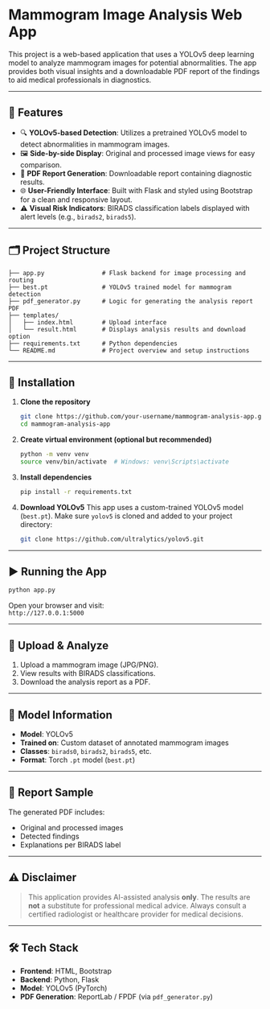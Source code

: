 

#  Mammogram Image Analysis Web App

This project is a web-based application that uses a YOLOv5 deep learning model to analyze mammogram images for potential abnormalities. The app provides both visual insights and a downloadable PDF report of the findings to aid medical professionals in diagnostics.

---

## 🚀 Features

- 🔍 **YOLOv5-based Detection**: Utilizes a pretrained YOLOv5 model to detect abnormalities in mammogram images.
- 🖼️ **Side-by-side Display**: Original and processed image views for easy comparison.
- 📄 **PDF Report Generation**: Downloadable report containing diagnostic results.
- 🌐 **User-Friendly Interface**: Built with Flask and styled using Bootstrap for a clean and responsive layout.
- ⚠️ **Visual Risk Indicators**: BIRADS classification labels displayed with alert levels (e.g., `birads2`, `birads5`).

---

## 🗂️ Project Structure

```
├── app.py                # Flask backend for image processing and routing
├── best.pt               # YOLOv5 trained model for mammogram detection
├── pdf_generator.py      # Logic for generating the analysis report PDF
├── templates/
│   ├── index.html        # Upload interface
│   └── result.html       # Displays analysis results and download option
├── requirements.txt      # Python dependencies
└── README.md             # Project overview and setup instructions
```

---

## 🔧 Installation

1. **Clone the repository**
   ```bash
   git clone https://github.com/your-username/mammogram-analysis-app.git
   cd mammogram-analysis-app
   ```

2. **Create virtual environment (optional but recommended)**
   ```bash
   python -m venv venv
   source venv/bin/activate  # Windows: venv\Scripts\activate
   ```

3. **Install dependencies**
   ```bash
   pip install -r requirements.txt
   ```

4. **Download YOLOv5**
   This app uses a custom-trained YOLOv5 model (`best.pt`). Make sure `yolov5` is cloned and added to your project directory:
   ```bash
   git clone https://github.com/ultralytics/yolov5.git
   ```

---

## ▶️ Running the App

```bash
python app.py
```

Open your browser and visit:  
`http://127.0.0.1:5000`

---

## 📁 Upload & Analyze

1. Upload a mammogram image (JPG/PNG).
2. View results with BIRADS classifications.
3. Download the analysis report as a PDF.

---

## 🧠 Model Information

- **Model**: YOLOv5
- **Trained on**: Custom dataset of annotated mammogram images
- **Classes**: `birads0`, `birads2`, `birads5`, etc.
- **Format**: Torch `.pt` model (`best.pt`)

---

## 📄 Report Sample

The generated PDF includes:
- Original and processed images
- Detected findings
- Explanations per BIRADS label

---

## ⚠️ Disclaimer

> This application provides AI-assisted analysis **only**. The results are **not** a substitute for professional medical advice. Always consult a certified radiologist or healthcare provider for medical decisions.

---

## 🛠️ Tech Stack

- **Frontend**: HTML, Bootstrap
- **Backend**: Python, Flask
- **Model**: YOLOv5 (PyTorch)
- **PDF Generation**: ReportLab / FPDF (via `pdf_generator.py`)


